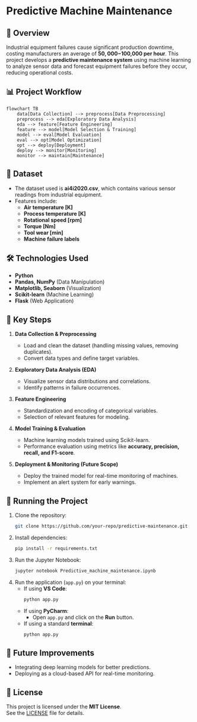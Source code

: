 # Predictive Machine Maintenance

## 📌 Overview
Industrial equipment failures cause significant production downtime, costing manufacturers an average of **$50,000-$100,000 per hour**. This project develops a **predictive maintenance system** using machine learning to analyze sensor data and forecast equipment failures before they occur, reducing operational costs.

## 📊 Project Workflow
```mermaid
flowchart TB
    data[Data Collection] --> preprocess[Data Preprocessing]
    preprocess --> eda[Exploratory Data Analysis]
    eda --> feature[Feature Engineering]
    feature --> model[Model Selection & Training]
    model --> eval[Model Evaluation]
    eval --> opt[Model Optimization]
    opt --> deploy[Deployment]
    deploy --> monitor[Monitoring]
    monitor --> maintain[Maintenance]
```

## 📂 Dataset
- The dataset used is **ai4i2020.csv**, which contains various sensor readings from industrial equipment.
- Features include:
  - **Air temperature [K]**
  - **Process temperature [K]**
  - **Rotational speed [rpm]**
  - **Torque [Nm]**
  - **Tool wear [min]**
  - **Machine failure labels**

## 🛠️ Technologies Used
- **Python**
- **Pandas, NumPy** (Data Manipulation)
- **Matplotlib, Seaborn** (Visualization)
- **Scikit-learn** (Machine Learning)
- **Flask** (Web Application)

## 🔬 Key Steps
1. **Data Collection & Preprocessing**
   - Load and clean the dataset (handling missing values, removing duplicates).
   - Convert data types and define target variables.

2. **Exploratory Data Analysis (EDA)**
   - Visualize sensor data distributions and correlations.
   - Identify patterns in failure occurrences.

3. **Feature Engineering**
   - Standardization and encoding of categorical variables.
   - Selection of relevant features for modeling.

4. **Model Training & Evaluation**
   - Machine learning models trained using Scikit-learn.
   - Performance evaluation using metrics like **accuracy, precision, recall, and F1-score**.

5. **Deployment & Monitoring (Future Scope)**
   - Deploy the trained model for real-time monitoring of machines.
   - Implement an alert system for early warnings.

## 🚀 Running the Project
1. Clone the repository:
   ```bash
   git clone https://github.com/your-repo/predictive-maintenance.git
   ```
2. Install dependencies:
   ```bash
   pip install -r requirements.txt
   ```
3. Run the Jupyter Notebook:
   ```bash
   jupyter notebook Predictive_machine_maintenance.ipynb
   ```
4. Run the application (`app.py`) on your terminal:
   - If using **VS Code**:
     ```bash
     python app.py
     ```
   - If using **PyCharm**:
     - Open `app.py` and click on the **Run** button.
   - If using a standard **terminal**:
     ```bash
     python app.py
     ```

## 📌 Future Improvements
- Integrating deep learning models for better predictions.
- Deploying as a cloud-based API for real-time monitoring.

## 📜 License
This project is licensed under the **MIT License**.  
See the [LICENSE](LICENSE) file for details.
